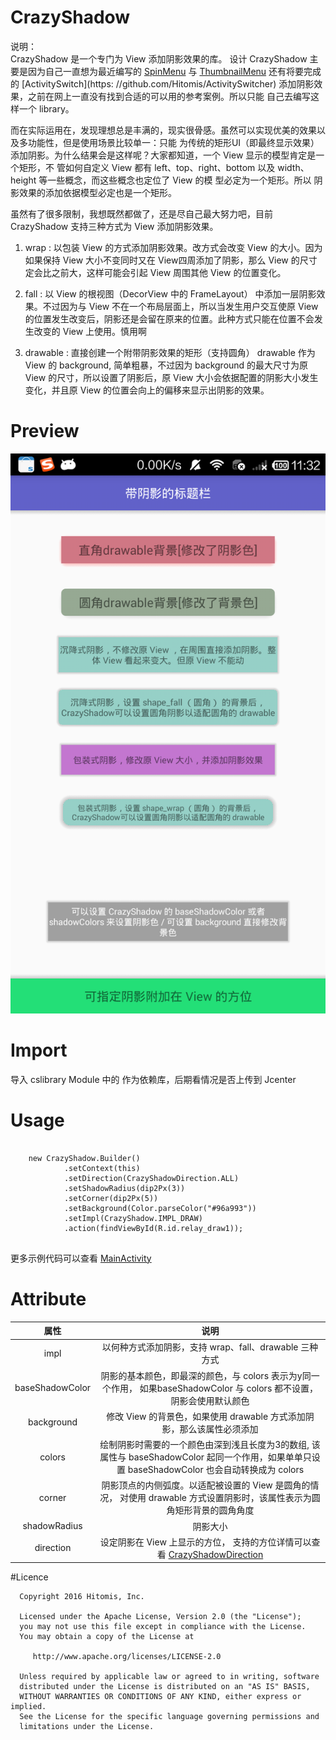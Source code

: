 # CrazyShadow

说明：<br/>
   CrazyShadow 是一个专门为 View 添加阴影效果的库。
   设计 CrazyShadow 主要是因为自己一直想为最近编写的 [SpinMenu](https://github.com/Hitomis/SpinMenu)
与 [ThumbnailMenu](https://github.com/Hitomis/ThumbnailMenu) 还有将要完成的 [ActivitySwitch](https:
//github.com/Hitomis/ActivitySwitcher) 添加阴影效果，之前在网上一直没有找到合适的可以用的参考案例。所以只能
自己去编写这样一个 library。

   而在实际运用在，发现理想总是丰满的，现实很骨感。虽然可以实现优美的效果以及多功能性，但是使用场景比较单一：只能
为传统的矩形UI（即最终显示效果）添加阴影。为什么结果会是这样呢？大家都知道，一个 View 显示的模型肯定是一个矩形，不
管如何自定义 View 都有 left、top、right、bottom 以及 width、height 等一些概念，而这些概念也定位了 View 的模
型必定为一个矩形。所以 阴影效果的添加依据模型必定也是一个矩形。

   虽然有了很多限制，我想既然都做了，还是尽自己最大努力吧，目前 CrazyShadow 支持三种方式为 View 添加阴影效果。

1. wrap : 以包装 View 的方式添加阴影效果。改方式会改变 View 的大小。因为如果保持 View 大小不变同时又在 View四周添加了阴影，那么 View 的尺寸定会比之前大，这样可能会引起 View 周围其他 View 的位置变化。

2. fall : 以 View 的根视图（DecorView 中的 FrameLayout） 中添加一层阴影效果。不过因为与 View 不在一个布局层面上，所以当发生用户交互使原 View 的位置发生改变后，阴影还是会留在原来的位置。此种方式只能在位置不会发生改变的 View 上使用。慎用啊

3. drawable : 直接创建一个附带阴影效果的矩形（支持圆角） drawable 作为 View 的 background, 简单粗暴，不过因为 background 的最大尺寸为原 View 的尺寸，所以设置了阴影后，原 View 大小会依据配置的阴影大小发生变化，并且原 View 的位置会向上的偏移来显示出阴影的效果。

# Preview

<img src="preview/crazyshadow.jpg"/>

# Import

导入 cslibrary Module 中的 作为依赖库，后期看情况是否上传到 Jcenter

# Usage
    ​
        new CrazyShadow.Builder()
                .setContext(this)
                .setDirection(CrazyShadowDirection.ALL)
                .setShadowRadius(dip2Px(3))
                .setCorner(dip2Px(5))
                .setBackground(Color.parseColor("#96a993"))
                .setImpl(CrazyShadow.IMPL_DRAW)
                .action(findViewById(R.id.relay_draw1));
    ​

更多示例代码可以查看 [MainActivity](https://github.com/Hitomis/CrazyShadow/blob/master/app/src/main/java/com/hitomi/crazyshadow/MainActivity.java)

# Attribute
| 属性 | 说明 |
| :--: |  :--: |
| impl | 以何种方式添加阴影，支持 wrap、fall、drawable 三种方式 |
| baseShadowColor | 阴影的基本颜色，即最深的颜色，与 colors 表示为y同一个作用， 如果baseShadowColor 与 colors 都不设置，阴影会使用默认颜色|
| background | 修改 View 的背景色，如果使用 drawable 方式添加阴影，那么该属性必须添加 |
| colors | 绘制阴影时需要的一个颜色由深到浅且长度为3的数组, 该属性与 baseShadowColor 起同一个作用，如果单单只设置 baseShadowColor 也会自动转换成为 colors  |
| corner | 阴影顶点的内侧弧度。以适配被设置的 View 是圆角的情况， 对使用 drawable 方式设置阴影时，该属性表示为圆角矩形背景的圆角角度 |
| shadowRadius | 阴影大小 |
| direction | 设定阴影在 View 上显示的方位， 支持的方位详情可以查看 [CrazyShadowDirection](https://github.com/Hitomis/CrazyShadow/blob/master/cslibrary/src/main/java/com/hitomi/cslibrary/base/CrazyShadowDirection.java) |

#Licence

      Copyright 2016 Hitomis, Inc.

      Licensed under the Apache License, Version 2.0 (the "License");
      you may not use this file except in compliance with the License.
      You may obtain a copy of the License at

         http://www.apache.org/licenses/LICENSE-2.0

      Unless required by applicable law or agreed to in writing, software
      distributed under the License is distributed on an "AS IS" BASIS,
      WITHOUT WARRANTIES OR CONDITIONS OF ANY KIND, either express or implied.
      See the License for the specific language governing permissions and
      limitations under the License.
 


